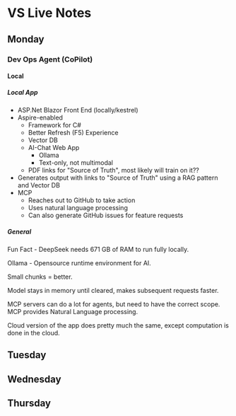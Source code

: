 # VS Live Notes

## Monday

### Dev Ops Agent (CoPilot)

#### Local

##### Local App

* ASP.Net Blazor Front End (locally/kestrel)
* Aspire-enabled
  * Framework for C#
  * Better Refresh (F5) Experience
  * Vector DB
  * AI-Chat Web App
    * Ollama
    * Text-only, not multimodal
  * PDF links for "Source of Truth", most likely will train on it??
* Generates output with links to "Source of Truth" using a RAG pattern and Vector DB
* MCP
  * Reaches out to GitHub to take action
  * Uses natural language processing
  * Can also generate GitHub issues for feature requests

##### General

Fun Fact - DeepSeek needs 671 GB of RAM to run fully locally.

Ollama - Opensource runtime environment for AI.

Small chunks = better.

Model stays in memory until cleared, makes subsequent requests faster.

MCP servers can do a lot for agents, but need to have the correct scope. MCP provides Natural Language processing.

Cloud version of the app does pretty much the same, except computation is done in the cloud.

## Tuesday

## Wednesday

## Thursday